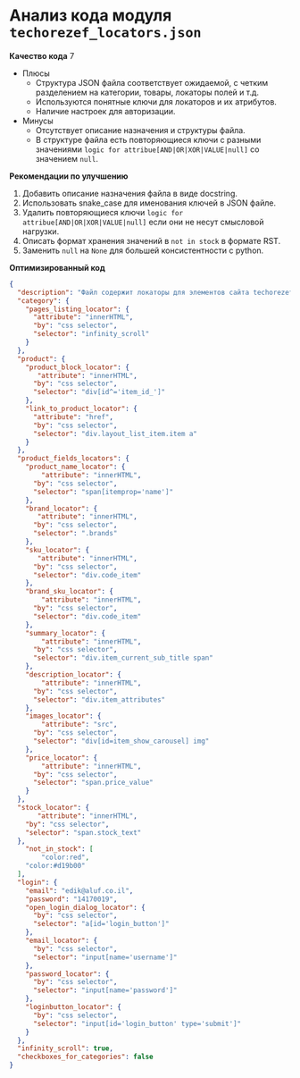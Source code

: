 # Анализ кода модуля `techorezef_locators.json`

**Качество кода**
7
- Плюсы
    - Структура JSON файла соответствует ожидаемой, с четким разделением на категории, товары, локаторы полей и т.д.
    - Используются понятные ключи для локаторов и их атрибутов.
    - Наличие настроек для авторизации.
- Минусы
    -  Отсутствует описание назначения и структуры файла.
    -  В структуре файла есть повторяющиеся ключи с разными значениями  `logic for attribue[AND|OR|XOR|VALUE|null]` со значением `null`.

**Рекомендации по улучшению**
1. Добавить описание назначения файла в виде docstring.
2. Использовать snake_case для именования ключей в JSON файле.
3. Удалить повторяющиеся ключи `logic for attribue[AND|OR|XOR|VALUE|null]` если они не несут смысловой нагрузки.
4. Описать формат хранения значений в `not in stock` в формате RST.
5.  Заменить `null` на `None` для большей консистентности с python.

**Оптимизированный код**
```json
{
  "description": "Файл содержит локаторы для элементов сайта techorezef.co.il, используемые для сбора данных о товарах.",
  "category": {
    "pages_listing_locator": {
      "attribute": "innerHTML",
      "by": "css selector",
      "selector": "infinity_scroll"
    }
  },
  "product": {
    "product_block_locator": {
       "attribute": "innerHTML",
      "by": "css selector",
      "selector": "div[id^='item_id_']"
    },
    "link_to_product_locator": {
      "attribute": "href",
      "by": "css selector",
      "selector": "div.layout_list_item.item a"
    }
  },
  "product_fields_locators": {
    "product_name_locator": {
        "attribute": "innerHTML",
      "by": "css selector",
      "selector": "span[itemprop='name']"
    },
    "brand_locator": {
       "attribute": "innerHTML",
      "by": "css selector",
      "selector": ".brands"
    },
    "sku_locator": {
       "attribute": "innerHTML",
      "by": "css selector",
      "selector": "div.code_item"
    },
    "brand_sku_locator": {
        "attribute": "innerHTML",
      "by": "css selector",
      "selector": "div.code_item"
    },
    "summary_locator": {
        "attribute": "innerHTML",
      "by": "css selector",
      "selector": "div.item_current_sub_title span"
    },
    "description_locator": {
        "attribute": "innerHTML",
      "by": "css selector",
      "selector": "div.item_attributes"
    },
    "images_locator": {
        "attribute": "src",
      "by": "css selector",
      "selector": "div[id=item_show_carousel] img"
    },
    "price_locator": {
        "attribute": "innerHTML",
      "by": "css selector",
      "selector": "span.price_value"
    }
  },
  "stock_locator": {
       "attribute": "innerHTML",
    "by": "css selector",
    "selector": "span.stock_text"
  },
    "not_in_stock": [
        "color:red",
    "color:#d19b00"
  ],
  "login": {
    "email": "edik@aluf.co.il",
    "password": "14170019",
    "open_login_dialog_locator": {
      "by": "css selector",
      "selector": "a[id='login_button']"
    },
    "email_locator": {
      "by": "css selector",
      "selector": "input[name='username']"
    },
    "password_locator": {
      "by": "css selector",
      "selector": "input[name='password']"
    },
    "loginbutton_locator": {
      "by": "css selector",
      "selector": "input[id='login_button' type='submit']"
    }
  },
  "infinity_scroll": true,
  "checkboxes_for_categories": false
}
```